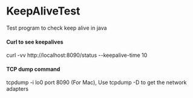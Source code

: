 # KeepAliveTest
Test program to check keep alive in java


#### Curl to see keepalives
curl -vv http://localhost:8090/status --keepalive-time 10

#### TCP dump command 
tcpdump -i lo0 port 8090 (For Mac), Use tcpdump -D to get the network adapters
